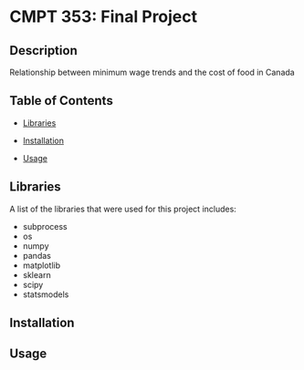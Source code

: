 # CMPT 353: Final Project

## Description
Relationship between minimum wage trends and the cost of food in Canada

## Table of Contents
- [Libraries](#libraries)

- [Installation](#installation)

- [Usage](#usage)

## Libraries

A list of the libraries that were used for this project includes:

- subprocess
- os
- numpy
- pandas
- matplotlib
- sklearn
- scipy 
- statsmodels

## Installation


## Usage

